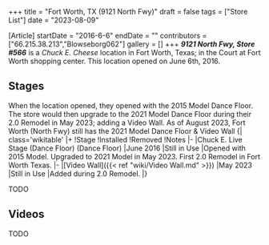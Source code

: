 +++
title = "Fort Worth, TX (9121 North Fwy)"
draft = false
tags = ["Store List"]
date = "2023-08-09"

[Article]
startDate = "2016-6-6"
endDate = ""
contributors = ["66.215.38.213","Blowseborg062"]
gallery = []
+++
<b><i>9121 North Fwy, Store #566</b></i> is a <i>Chuck E. Cheese</i> location in Fort Worth, Texas; in the Court at Fort Worth shopping center. This location opened on June 6th, 2016.
<h2> Stages </h2>
When the location opened, they opened with the 2015 Model Dance Floor. The store would then upgrade to the 2021 Model Dance Floor during their 2.0 Remodel in May 2023; adding a Video Wall. As of August 2023, Fort Worth (North Fwy) still has the 2021 Model Dance Floor & Video Wall
{| class='wikitable'
|+
!Stage
!Installed
!Removed
!Notes
|-
|Chuck E. Live Stage (Dance Floor) (Dance Floor)
|June 2016
|Still in Use
|Opened with 2015 Model. Upgraded to 2021 Model in May 2023. First 2.0 Remodel in Fort Worth Texas.
|-
|[Video Wall]({{< ref "wiki/Video Wall.md" >}})
|May 2023
|Still in Use
|Added during 2.0 Remodel.
|}


TODO

<h2> Videos </h2>
TODO